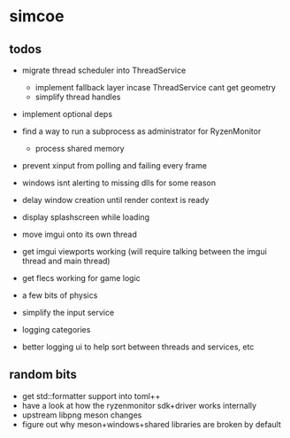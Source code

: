 # simcoe

## todos

* migrate thread scheduler into ThreadService
    * implement fallback layer incase ThreadService cant get geometry
    * simplify thread handles

* implement optional deps

* find a way to run a subprocess as administrator for RyzenMonitor
    * process shared memory

* prevent xinput from polling and failing every frame
* windows isnt alerting to missing dlls for some reason

* delay window creation until render context is ready

* display splashscreen while loading

* move imgui onto its own thread
* get imgui viewports working (will require talking between the imgui thread and main thread)
* get flecs working for game logic
* a few bits of physics

* simplify the input service
* logging categories
* better logging ui to help sort between threads and services, etc

## random bits

* get std::formatter support into toml++
* have a look at how the ryzenmonitor sdk+driver works internally
* upstream libpng meson changes
* figure out why meson+windows+shared libraries are broken by default
